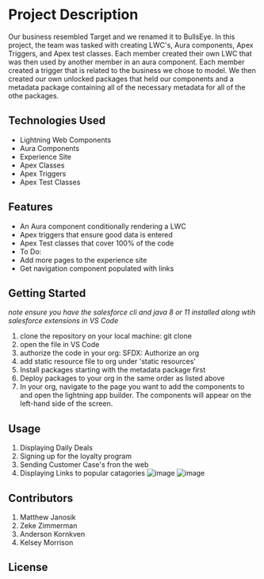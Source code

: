 # Project Description

Our business resembled Target and we renamed it to BullsEye. In this project, the team was tasked with creating LWC's, Aura components, Apex Triggers, and Apex test classes. Each member created their own LWC that was then used by another member in an aura component. Each member created a trigger that is related to the business we chose to model. We then created our own unlocked packages that held our components and a metadata package containing all of the necessary metadata for all of the othe packages.

## Technologies Used

- Lightning Web Components
- Aura Components
- Experience Site
- Apex Classes
- Apex Triggers
- Apex Test Classes

## Features

- An Aura component conditionally rendering a LWC 
- Apex triggers that ensure good data is entered
- Apex Test classes that cover 100% of the code
-   To Do:
-   Add more pages to the experience site
-   Get navigation component populated with links

## Getting Started
*note ensure you have the salesforce cli and java 8 or 11 installed along wtih salesforce extensions in VS Code*
1. clone the repository on your local machine: git clone <repo> 
2. open the file in VS Code
3. authorize the code in your org: SFDX: Authorize an org  
4. add static resource file to org under 'static resources'
5. Install packages starting with the metadata package first  
6. Deploy packages to your org in the same order as listed above 
7. In your org, navigate to the page you want to add the components to and open the lightning app builder. The components will appear on the left-hand side of the screen.  
  
## Usage
1. Displaying Daily Deals
2. Signing up for the loyalty program 
3. Sending Customer Case's fron the web
4. Displaying Links to popular catagories
![image](https://user-images.githubusercontent.com/43184173/147262000-94d984c9-d522-461f-83ab-56705de043ab.png)
![image](https://user-images.githubusercontent.com/43184173/147262017-2d401f76-aab1-4ef8-b962-8abb63f0668d.png)

## Contributors
1. Matthew Janosik
2. Zeke Zimmerman
3. Anderson Kornkven
4. Kelsey Morrison

## License
